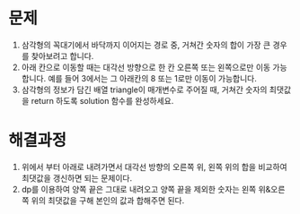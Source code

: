 # 문제
1. 삼각형의 꼭대기에서 바닥까지 이어지는 경로 중, 거쳐간 숫자의 합이 가장 큰 경우를 찾아보려고 합니다. 
2. 아래 칸으로 이동할 때는 대각선 방향으로 한 칸 오른쪽 또는 왼쪽으로만 이동 가능합니다. 
   예를 들어 3에서는 그 아래칸의 8 또는 1로만 이동이 가능합니다.
3. 삼각형의 정보가 담긴 배열 triangle이 매개변수로 주어질 때, 거쳐간 숫자의 최댓값을 return 하도록 solution 함수를 완성하세요.



# 해결과정
1. 위에서 부터 아래로 내려가면서 대각선 방향의 오른쪽 위, 왼쪽 위의 합을 비교하여 최댓값을 갱신하면 되는 문제이다.
2. dp를 이용하여 양쪽 끝은 그대로 내려오고 양쪽 끝을 제외한 숫자는 왼쪽 위&오른쪽 위의 최댓값을 구해 본인의 값과 합해주면 된다.